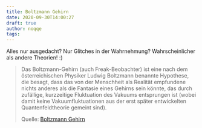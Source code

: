```yaml
---
title: Boltzmann Gehirn
date: 2020-09-30T14:00:27
draft: true
author: noqqe
tags:
---
```


Alles nur ausgedacht? Nur Glitches in der Wahrnehmung? Wahrscheinlicher als
andere Theorien! :)

> Das Boltzmann-Gehirn (auch Freak-Beobachter) ist eine nach dem
> österreichischen Physiker Ludwig Boltzmann benannte Hypothese, die besagt,
> dass das von der Menschheit als Realität empfundene nichts anderes als die
> Fantasie eines Gehirns sein könnte, das durch zufällige, kurzzeitige
> Fluktuation des Vakuums entsprungen ist (wobei damit keine Vakuumfluktuationen
> aus der erst später entwickelten Quantenfeldtheorie gemeint sind).
>
> Quelle: [Boltzmann Gehirn](https://de.wikipedia.org/wiki/Boltzmann-Gehirn)
